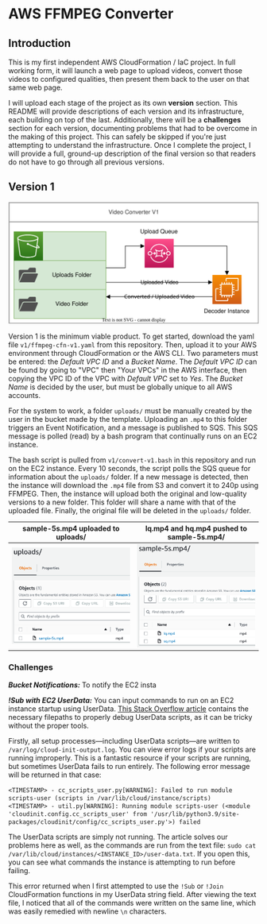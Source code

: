# AWS FFMPEG Converter

## Introduction
This is my first independent AWS CloudFormation / IaC project. In full working form, it will launch a web page to upload videos, convert those videos to configured qualities, then present them back to the user on that same web page.

I will upload each stage of the project as its own **version** section. This README will provide descriptions of each version and its infrastructure, each building on top of the last. Additionally, there will be a **challenges** section for each version, documenting problems that had to be overcome in the making of this project. This can safely be skipped if you're just attempting to understand the infrastructure. Once I complete the project, I will provide a full, ground-up description of the final version so that readers do not have to go through all previous versions.

## Version 1
![Diagram](https://raw.githubusercontent.com/joeyolson18/aws-ffmpeg-converter/main/images/video-converter-v1.svg)

Version 1 is the minimum viable product. To get started, download the yaml file `v1/ffmpeg-cfn-v1.yaml` from this repository. Then, upload it to your AWS environment through CloudFormation or the AWS CLI. Two parameters must be entered: the _Default VPC ID_ and a _Bucket Name_. The _Default VPC ID_ can be found by going to "VPC" then "Your VPCs" in the AWS interface, then copying the VPC ID of the VPC with _Default VPC_ set to _Yes_. The _Bucket Name_ is decided by the user, but must be globally unique to all AWS accounts. 

For the system to work, a folder `uploads/` must be manually created by the user in the bucket made by the template. Uploading an `.mp4` to this folder triggers an Event Notification, and a message is published to SQS. This SQS message is polled (read) by a bash program that continually runs on an EC2 instance.

The bash script is pulled from `v1/convert-v1.bash` in this repository and run on the EC2 instance. Every 10 seconds, the script polls the SQS queue for information about the `uploads/` folder. If a new message is detected, then the instance will download the `.mp4` file from S3 and convert it to 240p using FFMPEG. Then, the instance will upload both the original and low-quality versions to a new folder. This folder will share a name with that of the uploaded file. Finally, the original file will be deleted in the `uploads/` folder.

sample-5s.mp4 uploaded to uploads/ |  lq.mp4 and hq.mp4 pushed to sample-5s.mp4/
:-------------------------:|:-------------------------:
![](https://raw.githubusercontent.com/joeyolson18/aws-ffmpeg-converter/main/images/video-upload.png)  |  ![](https://raw.githubusercontent.com/joeyolson18/aws-ffmpeg-converter/main/images/video-conversion.png)

### Challenges
***Bucket Notifications:*** 
To notify the EC2 insta

***!Sub with EC2 UserData:*** 
You can input commands to run on an EC2 instance startup using UserData. [This Stack Overflow article](https://stackoverflow.com/questions/15904095/how-to-check-whether-my-user-data-passing-to-ec2-instance-is-working) contains the necessary filepaths to properly debug UserData scripts, as it can be tricky without the proper tools. 

Firstly, all setup processes—including UserData scripts—are written to `/var/log/cloud-init-output.log`. You can view error logs if your scripts are running improperly. This is a fantastic resource if your scripts are running, but sometimes UserData fails to run entirely. The following error message will be returned in that case:
```
<TIMESTAMP> - cc_scripts_user.py[WARNING]: Failed to run module scripts-user (scripts in /var/lib/cloud/instance/scripts)
<TIMESTAMP> - util.py[WARNING]: Running module scripts-user (<module 'cloudinit.config.cc_scripts_user' from '/usr/lib/python3.9/site-packages/cloudinit/config/cc_scripts_user.py'>) failed
```
The UserData scripts are simply not running. The article solves our problems here as well, as the commands are run from the text file: `sudo cat /var/lib/cloud/instances/<INSTANCE_ID>/user-data.txt`. If you open this, you can see what commands the instance is attempting to run before failing.

This error returned when I first attempted to use the `!Sub` or `!Join` CloudFormation functions in my UserData string field. After viewing the text file, I noticed that all of the commands were written on the same line, which was easily remedied with newline `\n` characters.



